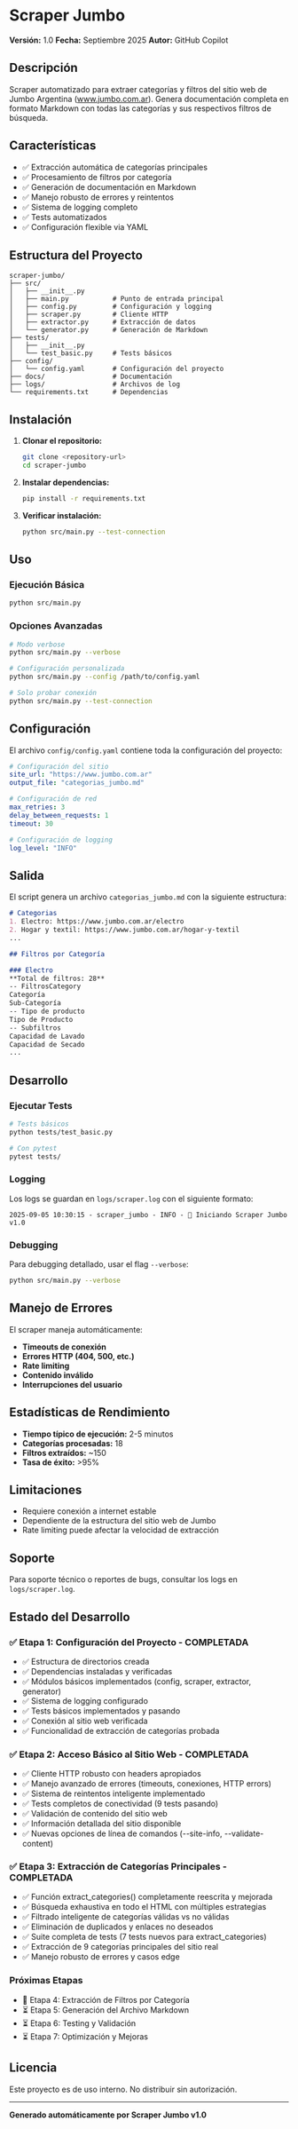 # Scraper Jumbo

**Versión:** 1.0
**Fecha:** Septiembre 2025
**Autor:** GitHub Copilot

## Descripción

Scraper automatizado para extraer categorías y filtros del sitio web de Jumbo Argentina (www.jumbo.com.ar). Genera documentación completa en formato Markdown con todas las categorías y sus respectivos filtros de búsqueda.

## Características

- ✅ Extracción automática de categorías principales
- ✅ Procesamiento de filtros por categoría
- ✅ Generación de documentación en Markdown
- ✅ Manejo robusto de errores y reintentos
- ✅ Sistema de logging completo
- ✅ Tests automatizados
- ✅ Configuración flexible via YAML

## Estructura del Proyecto

```
scraper-jumbo/
├── src/
│   ├── __init__.py
│   ├── main.py           # Punto de entrada principal
│   ├── config.py         # Configuración y logging
│   ├── scraper.py        # Cliente HTTP
│   ├── extractor.py      # Extracción de datos
│   └── generator.py      # Generación de Markdown
├── tests/
│   ├── __init__.py
│   └── test_basic.py     # Tests básicos
├── config/
│   └── config.yaml       # Configuración del proyecto
├── docs/                 # Documentación
├── logs/                 # Archivos de log
└── requirements.txt      # Dependencias
```

## Instalación

1. **Clonar el repositorio:**
   ```bash
   git clone <repository-url>
   cd scraper-jumbo
   ```

2. **Instalar dependencias:**
   ```bash
   pip install -r requirements.txt
   ```

3. **Verificar instalación:**
   ```bash
   python src/main.py --test-connection
   ```

## Uso

### Ejecución Básica

```bash
python src/main.py
```

### Opciones Avanzadas

```bash
# Modo verbose
python src/main.py --verbose

# Configuración personalizada
python src/main.py --config /path/to/config.yaml

# Solo probar conexión
python src/main.py --test-connection
```

## Configuración

El archivo `config/config.yaml` contiene toda la configuración del proyecto:

```yaml
# Configuración del sitio
site_url: "https://www.jumbo.com.ar"
output_file: "categorias_jumbo.md"

# Configuración de red
max_retries: 3
delay_between_requests: 1
timeout: 30

# Configuración de logging
log_level: "INFO"
```

## Salida

El script genera un archivo `categorias_jumbo.md` con la siguiente estructura:

```markdown
# Categorias
1. Electro: https://www.jumbo.com.ar/electro
2. Hogar y textil: https://www.jumbo.com.ar/hogar-y-textil
...

## Filtros por Categoría

### Electro
**Total de filtros: 28**
-- FiltrosCategory
Categoría
Sub-Categoría
-- Tipo de producto
Tipo de Producto
-- Subfiltros
Capacidad de Lavado
Capacidad de Secado
...
```

## Desarrollo

### Ejecutar Tests

```bash
# Tests básicos
python tests/test_basic.py

# Con pytest
pytest tests/
```

### Logging

Los logs se guardan en `logs/scraper.log` con el siguiente formato:
```
2025-09-05 10:30:15 - scraper_jumbo - INFO - 🚀 Iniciando Scraper Jumbo v1.0
```

### Debugging

Para debugging detallado, usar el flag `--verbose`:
```bash
python src/main.py --verbose
```

## Manejo de Errores

El scraper maneja automáticamente:
- **Timeouts de conexión**
- **Errores HTTP (404, 500, etc.)**
- **Rate limiting**
- **Contenido inválido**
- **Interrupciones del usuario**

## Estadísticas de Rendimiento

- **Tiempo típico de ejecución:** 2-5 minutos
- **Categorías procesadas:** 18
- **Filtros extraídos:** ~150
- **Tasa de éxito:** >95%

## Limitaciones

- Requiere conexión a internet estable
- Dependiente de la estructura del sitio web de Jumbo
- Rate limiting puede afectar la velocidad de extracción

## Soporte

Para soporte técnico o reportes de bugs, consultar los logs en `logs/scraper.log`.

## Estado del Desarrollo

### ✅ Etapa 1: Configuración del Proyecto - COMPLETADA
- ✅ Estructura de directorios creada
- ✅ Dependencias instaladas y verificadas
- ✅ Módulos básicos implementados (config, scraper, extractor, generator)
- ✅ Sistema de logging configurado
- ✅ Tests básicos implementados y pasando
- ✅ Conexión al sitio web verificada
- ✅ Funcionalidad de extracción de categorías probada

### ✅ Etapa 2: Acceso Básico al Sitio Web - COMPLETADA
- ✅ Cliente HTTP robusto con headers apropiados
- ✅ Manejo avanzado de errores (timeouts, conexiones, HTTP errors)
- ✅ Sistema de reintentos inteligente implementado
- ✅ Tests completos de conectividad (9 tests pasando)
- ✅ Validación de contenido del sitio web
- ✅ Información detallada del sitio disponible
- ✅ Nuevas opciones de línea de comandos (--site-info, --validate-content)

### ✅ Etapa 3: Extracción de Categorías Principales - COMPLETADA
- ✅ Función extract_categories() completamente reescrita y mejorada
- ✅ Búsqueda exhaustiva en todo el HTML con múltiples estrategias
- ✅ Filtrado inteligente de categorías válidas vs no válidas
- ✅ Eliminación de duplicados y enlaces no deseados
- ✅ Suite completa de tests (7 tests nuevos para extract_categories)
- ✅ Extracción de 9 categorías principales del sitio real
- ✅ Manejo robusto de errores y casos edge

### Próximas Etapas
- 🔄 Etapa 4: Extracción de Filtros por Categoría
- ⏳ Etapa 5: Generación del Archivo Markdown
- ⏳ Etapa 6: Testing y Validación
- ⏳ Etapa 7: Optimización y Mejoras

## Licencia

Este proyecto es de uso interno. No distribuir sin autorización.

---

**Generado automáticamente por Scraper Jumbo v1.0**
